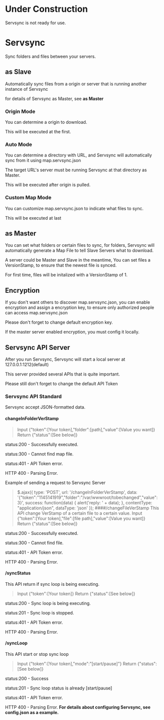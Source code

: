 # Under Construction

 Servsync is not ready for use.

# Servsync

 Sync folders and files between your servers.


## as Slave

 Automatically sync files from a origin or server that is running another instance of Servsync

 for details of Servsync as Master, see __as Master__ 

### Origin Mode

 You can determine a origin to download.

 This will be executed at the first.

### Auto Mode

 You can determine a directory with URL, and Servsync will automatically sync from it using map.servsync.json

 The target URL's server must be running Servsync at that directory as Master.

 This will be executed after origin is pulled.

### Custom Map Mode

 You can customize map.servsync.json to indicate what files to sync.


 This will be executed at last

## as Master

 You can set what folders or certain files to sync, for folders, Servsync will automatically generate a Map File to tell Slave Servers what to download.

 A server could be Master and Slave in the meantime, You can set files a VersionStamp, to ensure that the newest file is synced.

 For first time, files will be initalized with a VersionStamp of 1.


## Encryption

 If you don't want others to discover map.servsync.json, you can enable encryption and assign a encryption key, to ensure only authorized people can access map.servsync.json

 Please don't forget to change default encryption key.

 If the master server enabled encryption, you must config it locally.

## Servsync API Server

 After you run Servsync, Servsync will start a local server at 127.0.0.1:1212(default)

 This server provided several APIs that is quite important.

 Please still don't forget to change the default API Token

### Servsync API Standard

 Servsync accept JSON-formatted data.


#### changeInFolderVerStamp

 > Input {"token":[Your token],"folder":[path],"value":[Value you want]}
 > Return {"status":[See below]}

status:200 - Successfully executed. 

status:300 - Cannot find map file.

 status:401 - API Token error.

 HTTP 400 - Parsing Error.

 Example of sending a request to Servsync Server

 >$.ajax({
 >type: 'POST',
 >url: '/changeInFolderVerStamp',
 >data: '{"token":"1145141919","folder":"/var/wwwroot/tobechanged","value":3}',
 >success: function(data) { alert('reply: ' + data); },
 >contentType: "application/json",
 >dataType: 'json'
 >});
 >####/changeFileVerStamp
 > This API change VerStamp of a certain file to a certain value.
 >Input {"token":[Your token],"file":[file path],"value":[Value you want]}
 >Return {"status":[See below]}

status:200 - Successfully executed. 

status:300 - Cannot find file.

 status:401 - API Token error.

 HTTP 400 - Parsing Error.

 #### /syncStatus

 This API return if sync loop is being executing.

 > Input {"token":[Your token]}
 > Return {"status":[See below]}

status:200 - Sync loop is being executing.

 status:201 - Sync loop is stopped.

 status:401 - API Token error.

 HTTP 400 - Parsing Error.

 #### /syncLoop

 This API start or stop sync loop

 > Input {"token":[Your token],"mode":"[start/pause]"}
 > Return {"status":[See below]}

 status:200 - Success 

status:201 - Sync loop status is already [start/pause]

 status:401 - API Token error.

 HTTP 400 - Parsing Error.
**For details about configuring Servsync, see config.json as a example.**